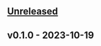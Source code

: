 <a name="unreleased"></a>
## [Unreleased]


<a name="v0.1.0"></a>
## v0.1.0 - 2023-10-19

[Unreleased]: https://github.com/ohmrun/stx_data/compare/v0.1.0...HEAD
